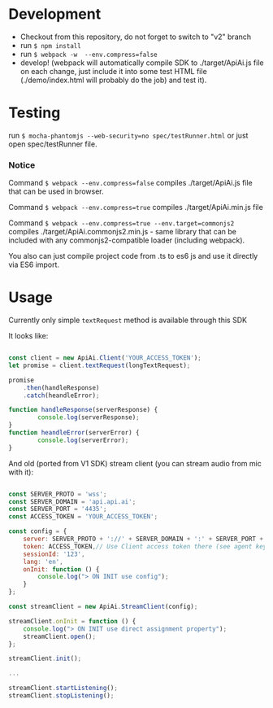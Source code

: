# Development

* Checkout from this repository, do not forget to switch to "v2" branch
* run `$ npm install`
* run `$ webpack -w  --env.compress=false`
* develop! (webpack will automatically compile SDK to ./target/ApiAi.js file on each change, just include it into some test HTML file (./demo/index.html will probably do the job) and test it).

# Testing

run `$ mocha-phantomjs --web-security=no spec/testRunner.html` or just open spec/testRunner file.

### Notice


Command `$ webpack --env.compress=false` compiles ./target/ApiAi.js file that can be used in browser.

Command `$ webpack --env.compress=true` compiles ./target/ApiAi.min.js file

Command `$ webpack --env.compress=true --env.target=commonjs2` compiles ./target/ApiAi.commonjs2.min.js - same library that can be included with any commonjs2-compatible loader (including webpack).

You also can just compile project code from .ts to es6 js and use it directly via ES6 import.

# Usage

Currently only simple `textRequest` method is available through this SDK

It looks like:

```javascript

const client = new ApiAi.Client('YOUR_ACCESS_TOKEN');
let promise = client.textRequest(longTextRequest);

promise
    .then(handleResponse)
    .catch(heandleError);

function handleResponse(serverResponse) {
        console.log(serverResponse);
}
function heandleError(serverError) {
        console.log(serverError);
}
```

And old (ported from V1 SDK) stream client (you can stream audio from mic with it):

```javascript

const SERVER_PROTO = 'wss';
const SERVER_DOMAIN = 'api.api.ai';
const SERVER_PORT = '4435';
const ACCESS_TOKEN = 'YOUR_ACCESS_TOKEN';

const config = {
    server: SERVER_PROTO + '://' + SERVER_DOMAIN + ':' + SERVER_PORT + '/api/ws/query',
    token: ACCESS_TOKEN,// Use Client access token there (see agent keys).
    sessionId: '123',
    lang: 'en',
    onInit: function () {
        console.log("> ON INIT use config");
    }
};

const streamClient = new ApiAi.StreamClient(config);

streamClient.onInit = function () {
    console.log("> ON INIT use direct assignment property");
    streamClient.open();
};

streamClient.init();

...

streamClient.startListening();
streamClient.stopListening();

```
